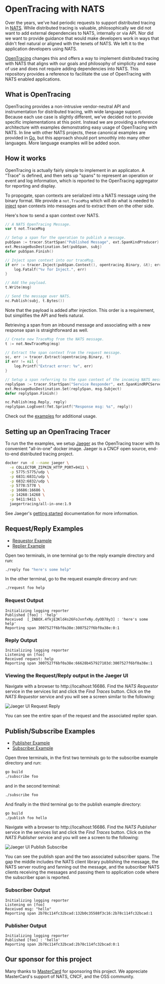 # OpenTracing with NATS

Over the years, we've had periodic requests to support distributed tracing in
[NATS](https://nats.io).  While distributed tracing is valuable,
philosophically we did not want to add external dependencies to NATS,
internally or via API.  Nor did we want to provide guidance that would make
developers work in ways that  didn't feel natural or aligned with the tenets
of NATS.  We left it to the application developers using NATS.

[OpenTracing](https://opentracing.io) changes this and offers a way to
implement distributed tracing with NATS that aligns with our goals and
philosophy of simplicity and ease of use and does not require adding
dependencies into NATS.  This repository provides a reference to
facilitate the use of OpenTracing with NATS enabled applications.

## What is OpenTracing

OpenTracing provides a non-intrusive vendor-neutral API and instrumentation
for distributed tracing, with wide language support.  Because each use case
is slightly different, we've decided not to provide specific implementations
at this point.  Instead we are providing a reference architecture with
examples demonstrating easy usage of OpenTracing with NATS.  In line with
other NATS projects, these canonical examples are provided in
[Go](https://golang.org), but this approach should port smoothly into many
other languages.  More language examples will be added soon.

## How it works

OpenTracing is actually fairly simple to implement in an applicaton.
A "Trace" is defined, and then sets up "spans" to represent an operation
or event and log information, which is reported to the OpenTracing aggregator
for reporting and display.

To propogate, span contexts are serialized into a NATS message using the
binary format. We provide a `not.TraceMsg` which will do what is needed to
[inject](https://opentracing.io/docs/overview/inject-extract/) span contexts
into messages and to extract them on the other side.

Here's how to send a span context over NATS.

```go
// A NATS OpenTracing Message.
var t not.TraceMsg

// Setup a span for the operation to publish a message.
pubSpan := tracer.StartSpan("Published Message", ext.SpanKindProducer)
ext.MessageBusDestination.Set(pubSpan, subj)
defer pubSpan.Finish()

// Inject span context into our traceMsg.
if err := tracer.Inject(pubSpan.Context(), opentracing.Binary, &t); err != nil {
    log.Fatalf("%v for Inject.", err)
}

// Add the payload.
t.Write(msg)

// Send the message over NATS.
nc.Publish(subj, t.Bytes())
```

Note that the payload is added after injection.  This order is a requirement, but
simplifies the API and feels natural.

Retrieving a span from an inbound message and associating with a new response
span is straightforward as well.

```go
// Create new TraceMsg from the NATS message.
t := not.NewTraceMsg(msg)

// Extract the span context from the request message.
sc, err := tracer.Extract(opentracing.Binary, t)
if err != nil {
    log.Printf("Extract error: %v", err)
}

// Setup a span referring to the span context of the incoming NATS message.
replySpan := tracer.StartSpan("Service Responder", ext.SpanKindRPCServer, ext.RPCServerOption(sc))
ext.MessageBusDestination.Set(replySpan, msg.Subject)
defer replySpan.Finish()

nc.Publish(msg.Reply, reply)
replySpan.LogEvent(fmt.Sprintf("Response msg: %s", reply))

```

Check out the [examples](./examples) for additional usage.

## Setting up an OpenTracing Tracer

To run the the examples, we setup [Jaeger](https://www.jaegertracing.io/)
as the OpenTracing tracer with its convenient "all-in-one" docker image.
Jaeger is a CNCF open source, end-to-end distributed tracing project.

```bash
docker run -d --name jaeger \
  -e COLLECTOR_ZIPKIN_HTTP_PORT=9411 \
  -p 5775:5775/udp \
  -p 6831:6831/udp \
  -p 6832:6832/udp \
  -p 5778:5778 \
  -p 16686:16686 \
  -p 14268:14268 \
  -p 9411:9411 \
  jaegertracing/all-in-one:1.9
```

See Jaeger's [getting started](https://www.jaegertracing.io/docs/1.9/getting-started/)
documentation for more information.

## Request/Reply Examples

* [Requestor Example](./examples/request/main.go)
* [Replier Example](./examples/reply/main.go)

Open two terminals, in one terminal go to the reply example directory
and run:

```bash
./reply foo "here's some help"
```

In the other terminal, go to the request example direcory and run:

```bash
./request foo help
```

### Request Output

```text
Initializing logging reporter
Published [foo] : 'help'
Received  [_INBOX.4fkjE3Kld4s26FoJxnfxNy.dyOD78y3] : 'here's some help'
Reporting span 3007527f6bf0a38e:3007527f6bf0a38e:0:1
```

### Reply Output

```text
Initializing logging reporter
Listening on [foo]
Received request: help
Reporting span 3007527f6bf0a38e:66628b457927103d:3007527f6bf0a38e:1
```

### Viewing the Request/Reply output in the Jaeger UI

Navigate with a browser to http://localhost:16686.  Find the _NATS Requestor_
service in the services list and click the _Find Traces_ button.  Click on
the _NATS Requestor_ service and you will see a screen similar to the following:

![Jaeger UI Request Reply](./images/RequestReply.jpg)

You can see the entire span of the request and the associated replier span.

## Publish/Subscribe Examples

* [Publisher Example](./examples/publish/main.go)
* [Subscriber Example](./examples/subscribe/main.go)

Open three terminals, in the first two terminals go to the subscribe example
directory and run:

```bash
go build
./subscribe foo
```

and in the second terminal:

```bash
./subscribe foo
```

And finally in the third terminal go to the publish example directory:

```bash
go build
./publish foo hello
```

Navigate with a browser to http://localhost:16686.  Find the _NATS Publisher_
service in the services list and click the _Find Traces_ button.  Click on the
_NATS Publisher_ service and you will see a screen to the following:

![Jaeger UI Publish Subscribe](./images/PubSub.jpg)

You can see the publish span and the two associated subscriber spans.  The gap
the middle includes the NATS client library publishing the message, the NATS server
routing and fanning out the message, and the subscriber NATS clients receiving the
messages and passing them to application code where the subscriber span is reported.

### Subscriber Output

```text
Initializing logging reporter
Listening on [foo]
Received msg: "hello"
Reporting span 2b78c114fc32bcad:132b0c35588f3c16:2b78c114fc32bcad:1
```

### Publisher Output

```text
Initializing logging reporter
Published [foo] : 'hello'
Reporting span 2b78c114fc32bcad:2b78c114fc32bcad:0:1
```

## Our sponsor for this project

Many thanks to [MasterCard](http://mastercard.com) for sponsoring this project.
We appreciate MasterCard's support of NATS, CNCF, and the OSS community.
